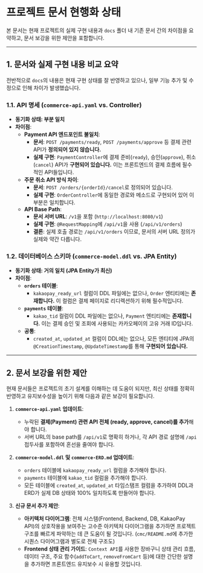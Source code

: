 # 프로젝트 문서 현행화 상태

본 문서는 현재 프로젝트의 실제 구현 내용과 `docs` 폴더 내 기존 문서 간의 차이점을 요약하고, 문서 보강을 위한 제안을 포함합니다.

---

## 1. 문서와 실제 구현 내용 비교 요약

전반적으로 `docs`의 내용은 현재 구현 상태를 잘 반영하고 있으나, 일부 기능 추가 및 수정으로 인해 차이가 발생했습니다.

### 1.1. API 명세 (`commerce-api.yaml` vs. Controller)

-   **동기화 상태: 부분 일치**
-   **차이점**:
    -   **Payment API 엔드포인트 불일치**:
        -   **문서**: `POST /payments/ready`, `POST /payments/approve` 등 결제 관련 API가 **정의되어 있지 않습니다.**
        -   **실제 구현**: `PaymentController`에 결제 준비(`ready`), 승인(`approve`), 취소(`cancel`) API가 **구현되어 있습니다.** 이는 프론트엔드의 결제 흐름에 필수적인 API들입니다.
    -   **주문 취소 API 방식 차이**:
        -   **문서**: `POST /orders/{orderId}/cancel`로 정의되어 있습니다.
        -   **실제 구현**: `OrderController`에 동일한 경로와 메소드로 구현되어 있어 이 부분은 일치합니다.
    -   **API Base Path**:
        -   **문서 서버 URL**: `/v1`을 포함 (`http://localhost:8080/v1`)
        -   **실제 구현**: `@RequestMapping`에 `/api/v1`을 사용 (`/api/v1/orders`)
        -   **결론**: 실제 호출 경로는 `/api/v1/orders` 이므로, 문서의 서버 URL 정의가 실제와 약간 다릅니다.

### 1.2. 데이터베이스 스키마 (`commerce-model.ddl` vs. JPA Entity)

-   **동기화 상태: 거의 일치 (JPA Entity가 최신)**
-   **차이점**:
    -   **`orders` 테이블**:
        -   `kakaopay_ready_url` 컬럼이 DDL 파일에는 없으나, `Order` 엔티티에는 **존재합니다.** 이 컬럼은 결제 페이지로 리디렉션하기 위해 필수적입니다.
    -   **`payments` 테이블**:
        -   `kakao_tid` 컬럼이 DDL 파일에는 없으나, `Payment` 엔티티에는 **존재합니다.** 이는 결제 승인 및 조회에 사용되는 카카오페이의 고유 거래 ID입니다.
    -   **공통**:
        -   `created_at`, `updated_at` 컬럼이 DDL에는 없으나, 모든 엔티티에 JPA의 `@CreationTimestamp`, `@UpdateTimestamp`를 통해 **구현되어 있습니다.**

---

## 2. 문서 보강을 위한 제안

현재 문서들은 프로젝트의 초기 설계를 이해하는 데 도움이 되지만, 최신 상태를 정확히 반영하고 유지보수성을 높이기 위해 다음과 같은 보강이 필요합니다.

1.  **`commerce-api.yaml` 업데이트**:
    -   누락된 **결제(Payment) 관련 API 전체 (ready, approve, cancel)를 추가**해야 합니다.
    -   서버 URL의 base path를 `/api/v1`로 명확히 하거나, 각 API 경로 설명에 `/api` 접두사를 포함하여 혼선을 줄여야 합니다.

2.  **`commerce-model.ddl` 및 `commerce-ERD.md` 업데이트**:
    -   `orders` 테이블에 `kakaopay_ready_url` 컬럼을 추가해야 합니다.
    -   `payments` 테이블에 `kakao_tid` 컬럼을 추가해야 합니다.
    -   모든 테이블에 `created_at`, `updated_at` 타임스탬프 컬럼을 추가하여 DDL과 ERD가 실제 DB 상태와 100% 일치하도록 만들어야 합니다.

3.  **신규 문서 추가 제안**:
    -   **아키텍처 다이어그램**: 전체 시스템(Frontend, Backend, DB, KakaoPay API)의 상호작용을 보여주는 고수준 아키텍처 다이어그램을 추가하면 프로젝트 구조를 빠르게 파악하는 데 큰 도움이 될 것입니다. (`cmc/README.md`에 추가한 시퀀스 다이어그램과 별도로 전체 구조도)
    -   **Frontend 상태 관리 가이드**: `Context API`를 사용한 장바구니 상태 관리 흐름, 데이터 구조, 주요 함수(`addToCart`, `removeFromCart` 등)에 대한 간단한 설명을 추가하면 프론트엔드 유지보수 시 유용할 것입니다. 